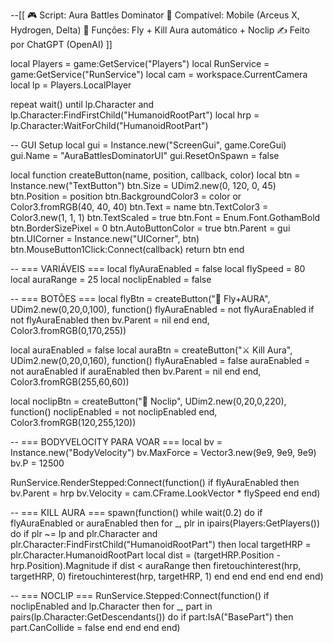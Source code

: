 --[[
	🎮 Script: Aura Battles Dominator
	📱 Compatível: Mobile (Arceus X, Hydrogen, Delta)
	🔧 Funções: Fly + Kill Aura automático + Noclip
	✍️ Feito por ChatGPT (OpenAI)
]]

local Players = game:GetService("Players")
local RunService = game:GetService("RunService")
local cam = workspace.CurrentCamera
local lp = Players.LocalPlayer

repeat wait() until lp.Character and lp.Character:FindFirstChild("HumanoidRootPart")
local hrp = lp.Character:WaitForChild("HumanoidRootPart")

-- GUI Setup
local gui = Instance.new("ScreenGui", game.CoreGui)
gui.Name = "AuraBattlesDominatorUI"
gui.ResetOnSpawn = false

local function createButton(name, position, callback, color)
    local btn = Instance.new("TextButton")
    btn.Size = UDim2.new(0, 120, 0, 45)
    btn.Position = position
    btn.BackgroundColor3 = color or Color3.fromRGB(40, 40, 40)
    btn.Text = name
    btn.TextColor3 = Color3.new(1, 1, 1)
    btn.TextScaled = true
    btn.Font = Enum.Font.GothamBold
    btn.BorderSizePixel = 0
    btn.AutoButtonColor = true
    btn.Parent = gui
    btn.UICorner = Instance.new("UICorner", btn)
    btn.MouseButton1Click:Connect(callback)
    return btn
end

-- === VARIÁVEIS ===
local flyAuraEnabled = false
local flySpeed = 80
local auraRange = 25
local noclipEnabled = false

-- === BOTÕES ===
local flyBtn = createButton("🛫 Fly+AURA", UDim2.new(0,20,0,100), function()
    flyAuraEnabled = not flyAuraEnabled
    if not flyAuraEnabled then
        bv.Parent = nil
    end
end, Color3.fromRGB(0,170,255))

local auraEnabled = false
local auraBtn = createButton("⚔️ Kill Aura", UDim2.new(0,20,0,160), function()
    flyAuraEnabled = false
    auraEnabled = not auraEnabled
    if auraEnabled then bv.Parent = nil end
end, Color3.fromRGB(255,60,60))

local noclipBtn = createButton("🧱 Noclip", UDim2.new(0,20,0,220), function()
    noclipEnabled = not noclipEnabled
end, Color3.fromRGB(120,255,120))

-- === BODYVELOCITY PARA VOAR ===
local bv = Instance.new("BodyVelocity")
bv.MaxForce = Vector3.new(9e9, 9e9, 9e9)
bv.P = 12500

RunService.RenderStepped:Connect(function()
    if flyAuraEnabled then
        bv.Parent = hrp
        bv.Velocity = cam.CFrame.LookVector * flySpeed
    end
end)

-- === KILL AURA ===
spawn(function()
    while wait(0.2) do
        if flyAuraEnabled or auraEnabled then
            for _, plr in ipairs(Players:GetPlayers()) do
                if plr ~= lp and plr.Character and plr.Character:FindFirstChild("HumanoidRootPart") then
                    local targetHRP = plr.Character.HumanoidRootPart
                    local dist = (targetHRP.Position - hrp.Position).Magnitude
                    if dist < auraRange then
                        firetouchinterest(hrp, targetHRP, 0)
                        firetouchinterest(hrp, targetHRP, 1)
                    end
                end
            end
        end
    end
end)

-- === NOCLIP ===
RunService.Stepped:Connect(function()
    if noclipEnabled and lp.Character then
        for _, part in pairs(lp.Character:GetDescendants()) do
            if part:IsA("BasePart") then
                part.CanCollide = false
            end
        end
    end
end)
